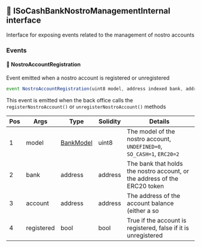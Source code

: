 ## 📜 ISoCashBankNostroManagementInternal interface

Interface for exposing events related to the management of nostro accounts

### Events

#### 📢 __NostroAccountRegistration__
Event emitted when a nostro account is registered or unregistered

```js
event NostroAccountRegistration(uint8 model, address indexed bank, address indexed account, bool registered)
```
This event is emitted when the back office calls the `registerNostroAccount()` or `unregisterNostroAccount()` methods

| Pos | Args | Type | Solidity | Details |
| --- | --- | --- | --- | --- |
|1 | model | [BankModel](./api-t-BankModel.md) | uint8 | The model of the nostro account, `UNDEFINED=0`, `SO_CASH=1`, `ERC20=2` |
|2 | bank | address | address | The bank that holds the nostro account, or the address of the ERC20 token |
|3 | account | address | address | The address of the account balance (either a so|cash account or an ERC20 address that holds the balance) |
|4 | registered | bool | bool | True if the account is registered, false if it is unregistered |


